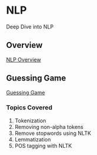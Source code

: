 # NLP
Deep Dive into NLP

## Overview
[NLP Overview](Overview%20of%20NLP.pdf)

## Guessing Game
[Guessing Game](02_guessing_game)

### Topics Covered
1. Tokenization
2. Removing non-alpha tokens
2. Remove stopwords using NLTK
3. Lemmatization
4. POS tagging with NLTK
